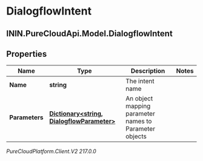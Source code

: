 # DialogflowIntent

## ININ.PureCloudApi.Model.DialogflowIntent

## Properties

|Name | Type | Description | Notes|
|------------ | ------------- | ------------- | -------------|
| **Name** | **string** | The intent name | |
| **Parameters** | [**Dictionary&lt;string, DialogflowParameter&gt;**](DialogflowParameter) | An object mapping parameter names to Parameter objects | |



_PureCloudPlatform.Client.V2 217.0.0_
